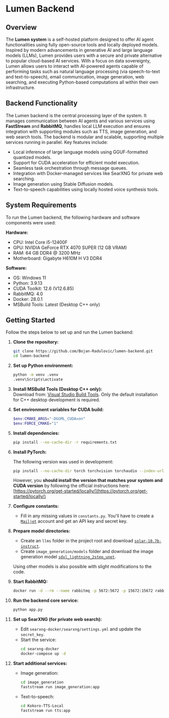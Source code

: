 # Lumen Backend

## Overview

The **Lumen system** is a self-hosted platform designed to offer AI agent functionalities using fully open-source tools and locally deployed models. Inspired by modern advancements in generative AI and large language models (LLMs), Lumen provides users with a secure and private alternative to popular cloud-based AI services. With a focus on data sovereignty, Lumen allows users to interact with AI-powered agents capable of performing tasks such as natural language processing (via speech-to-text and text-to-speech), email communication, image generation, web searching, and executing Python-based computations all within their own infrastructure.

## Backend Functionality

The Lumen backend is the central processing layer of the system. It manages communication between AI agents and various services using **FastStream** and **RabbitMQ**, handles local LLM execution and ensures integration with supporting modules such as TTS, image generation, and web search tools. The backend is modular and scalable, supporting multiple services running in parallel. Key features include:

- Local inference of large language models using GGUF-formatted quantized models.
- Support for CUDA acceleration for efficient model execution.
- Seamless task orchestration through message queues.
- Integration with Docker-managed services like SearXNG for private web searching.
- Image generation using Stable Diffusion models.
- Text-to-speech capabilities using locally hosted voice synthesis tools.

## System Requirements

To run the Lumen backend, the following hardware and software components were used:

**Hardware:**
- CPU: Intel Core i5-12400F  
- GPU: NVIDIA GeForce RTX 4070 SUPER (12 GB VRAM)  
- RAM: 64 GB DDR4 @ 3200 MHz  
- Motherboard: Gigabyte H610M H V3 DDR4  

**Software:**
- OS: Windows 11  
- Python: 3.9.13  
- CUDA Toolkit: 12.6 (V12.6.85)  
- RabbitMQ: 4.0  
- Docker: 28.0.1  
- MSBuild Tools: Latest (Desktop C++ only)

## Getting Started

Follow the steps below to set up and run the Lumen backend:

1. **Clone the repository:**
   ```bash
   git clone https://github.com/Bojan-Radulovic/lumen-backend.git
   cd lumen-backend
   ```

2. **Set up Python environment:**
   ```bash
   python -m venv .venv
   .venv\Scripts\activate
   ```

3. **Install MSBuild Tools (Desktop C++ only):**  
   Download from: [Visual Studio Build Tools](https://visualstudio.microsoft.com/downloads/?q=build+tools). Only the default installation for C++ desktop development is required.

4. **Set environment variables for CUDA build:**
   ```powershell
   $env:CMAKE_ARGS="-DGGML_CUDA=on"
   $env:FORCE_CMAKE="1"
   ```

5. **Install dependencies:**
   ```bash
   pip install --no-cache-dir -r requirements.txt
   ```

6. **Install PyTorch:**

   The following version was used in development:
   ```bash
   pip install --no-cache-dir torch torchvision torchaudio --index-url https://download.pytorch.org/whl/cu126
   ```

   However, you **should install the version that matches your system and CUDA version** by following the official instructions here:  
   [https://pytorch.org/get-started/locally/](https://pytorch.org/get-started/locally/)

7. **Configure constants:**
   - Fill in any missing values in `constants.py`. You'll have to create a [`Mailjet`](https://www.mailjet.com/) account and get an API key and secret key.

8. **Prepare model directories:**
   - Create an `llms` folder in the project root and download [`solar-10.7b-instruct`](https://huggingface.co/TheBloke/SOLAR-10.7B-Instruct-v1.0-GGUF).
   - Create `image_generation/models` folder and download the image generation model [`sdxl_lightning_2step_unet`](https://huggingface.co/ByteDance/SDXL-Lightning).

   Using other models is also possible with slight modifications to the code.

9. **Start RabbitMQ:**
   ```bash
   docker run -d --rm --name rabbitmq -p 5672:5672 -p 15672:15672 rabbitmq:4.0-management
   ```

10. **Run the backend core service:**
    ```bash
    python app.py
    ```

11. **Set up SearXNG (for private web search):**
    - Edit `searxng-docker/searxng/settings.yml` and update the `secret_key`.
    - Start the service:
      ```bash
      cd searxng-docker
      docker-compose up -d
      ```

12. **Start additional services:**
    - Image generation:
      ```bash
      cd image_generation
      faststream run image_generation:app
      ```
    - Text-to-speech:
      ```bash
      cd Kokoro-TTS-Local
      faststream run tts:app
      ```
